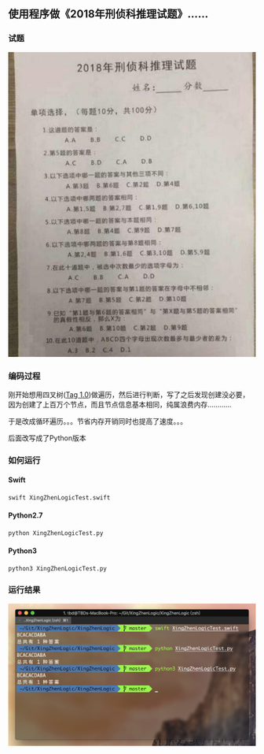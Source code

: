 ## 使用程序做《2018年刑侦科推理试题》……

### 试题

![XingZhenLogicTest](XingZhenLogicTest.png)

### 编码过程

刚开始想用四叉树([Tag 1.0](https://github.com/ToBeDefined/XingZhenLogicTest/blob/0.1/XingZhenLogicTest.swift))做遍历，然后进行判断，写了之后发现创建没必要，因为创建了上百万个节点，而且节点信息基本相同，纯属浪费内存…………

于是改成循环遍历。。。节省内存开销同时也提高了速度。。。

后面改写成了Python版本

### 如何运行

#### Swift

```bash
swift XingZhenLogicTest.swift
```

#### Python2.7

```bash
python XingZhenLogicTest.py
```

#### Python3

```bash
python3 XingZhenLogicTest.py
```

### 运行结果
![RunResults](RunResults.png)


